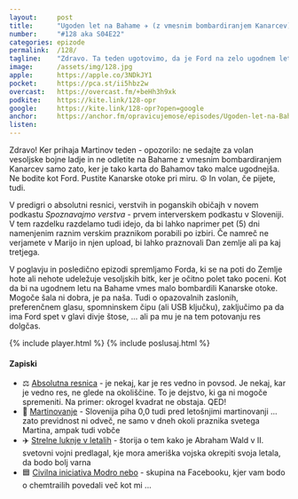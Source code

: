 ```yaml
---
layout: 	post
title:  	"Ugoden let na Bahame ✈️ (z vmesnim bombardiranjem Kanarcev)"
number: 	"#128 aka S04E22"
categories:	epizode
permalink:	/128/
tagline: 	"Zdravo. Ta teden ugotovimo, da je Ford na zelo ugodnem letu in ima spet v glavi divje štoste, ... ali pa mu je na potovanju res dolčgas. Ali pa oboje."
image:		/assets/img/128.jpg
apple:		https://apple.co/3NDkJY1
pocket:		https://pca.st/ii5hbz2w
overcast:	https://overcast.fm/+beHh3h9xk
podkite:	https://kite.link/128-opr
google:		https://kite.link/128-opr?open=google
anchor:		https://anchor.fm/opravicujemose/episodes/Ugoden-let-na-Bahame-z-vmesnim-bombardiranjem-Kanarcev-e1qbc84
listen:		
---
```


Zdravo! Ker prihaja Martinov teden - opozorilo: ne sedajte za volan vesoljske bojne ladje in ne odletite na Bahame z vmesnim bombardiranjem Kanarcev samo zato, ker je tako karta do Bahamov tako malce ugodnejša. Ne bodite kot Ford. Pustite Kanarske otoke pri miru. ☮️ In volan, če pijete, tudi. 

V predigri o absolutni resnici, verstvih in poganskih običajh v novem podkastu _Spoznavajmo verstva_ - prvem interverskem podkastu v Sloveniji. V tem razdelku razdelamo tudi idejo, da bi lahko naprimer pet (5) dni namenjenim raznim verskim praznikom porabili po izbiri. Če namreč ne verjamete v Marijo in njen upload, bi lahko praznovali Dan zemlje ali pa kaj tretjega. 

V poglavju in posledično epizodi spremljamo Forda, ki se na poti do Zemlje hote ali nehote udeležuje vesoljskih bitk, ker je očitno polet tako poceni. Kot da bi na ugodnem letu na Bahame vmes malo bombardili Kanarske otoke. Mogoče šala ni dobra, je pa naša. Tudi o opazovalnih zaslonih, preferenčnem glasu, spomninskem čipu (ali USB ključku), zaključimo pa da ima Ford spet v glavi divje štose, ... ali pa mu je na tem potovanju res dolgčas. 

{% include player.html %}
{% include poslusaj.html %}

<!--break-->

#### Zapiski

- ⚖️ [Absolutna resnica](https://simple.wikipedia.org/wiki/Absolute_truth) -  je nekaj, kar je res vedno in povsod. Je nekaj, kar je vedno res, ne glede na okoliščine. To je dejstvo, ki ga ni mogoče spremeniti. Na primer: okrogel kvadrat ne obstaja. QED!
- 🍷 [Martinovanje](https://www.rtvslo.si/slovenija/slovenija-piha-0-0-tudi-pred-letosnjimi-martinovanji/646151) - Slovenija piha 0,0 tudi pred letošnjimi martinovanji ... zato previdnost ni odveč, ne samo v dneh okoli praznika svetega Martina, ampak tudi vobče
- ✈️ [Strelne luknje v letalih](https://medium.com/@christian.dobbert/the-missing-bullet-holes-and-abraham-wald-25e68d7a870f) - štorija o tem kako je Abraham Wald v II. svetovni vojni predlagal, kje mora ameriška vojska okrepiti svoja letala, da bodo bolj varna
- 🟦 [Civilna iniciativa Modro nebo](https://www.facebook.com/CIMN-Civilna-Iniciativa-Modro-Nebo-559443304075997/) - skupina na Facebooku, kjer vam bodo o chemtrailih povedali več kot mi ...